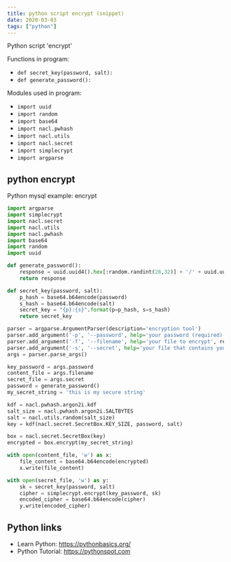 ```yaml
---
title: python script encrypt (snippet)
date: 2020-03-03
tags: ["python"]
---
```

Python script 'encrypt'

Functions in program: 
* `def secret_key(password, salt):`
* `def generate_password():`

Modules used in program: 
* `import uuid`
* `import random`
* `import base64`
* `import nacl.pwhash`
* `import nacl.utils`
* `import nacl.secret`
* `import simplecrypt`
* `import argparse`

## python encrypt

Python mysql example: encrypt

```python
import argparse
import simplecrypt
import nacl.secret
import nacl.utils
import nacl.pwhash
import base64
import random
import uuid

def generate_password():
    response = uuid.uuid4().hex[:random.randint(28,32)] + '/' + uuid.uuid4().hex[:random.randint(4,8)].upper() + '/' + uuid.uuid4().hex[:random.randint(16,32)]
    return response

def secret_key(password, salt):
    p_hash = base64.b64encode(password)
    s_hash = base64.b64encode(salt)
    secret_key = "{p}:{s}".format(p=p_hash, s=s_hash)
    return secret_key

parser = argparse.ArgumentParser(description='encryption tool')
parser.add_argument('-p', '--password', help='your password (required)', required=True)
parser.add_argument('-f', '--filename', help='your file to encrypt', required=True)
parser.add_argument('-s', '--secret', help='your file that contains your secret', required=True)
args = parser.parse_args()

key_password = args.password
content_file = args.filename
secret_file = args.secret
password = generate_password()
my_secret_string = 'this is my secure string'

kdf = nacl.pwhash.argon2i.kdf
salt_size = nacl.pwhash.argon2i.SALTBYTES
salt = nacl.utils.random(salt_size)
key = kdf(nacl.secret.SecretBox.KEY_SIZE, password, salt)

box = nacl.secret.SecretBox(key)
encrypted = box.encrypt(my_secret_string)

with open(content_file, 'w') as x:
    file_content = base64.b64encode(encrypted)
    x.write(file_content)

with open(secret_file, 'w') as y:
    sk = secret_key(password, salt)
    cipher = simplecrypt.encrypt(key_password, sk)
    encoded_cipher = base64.b64encode(cipher)
    y.write(encoded_cipher)

```

## Python links

- Learn Python: https://pythonbasics.org/
- Python Tutorial: https://pythonspot.com
